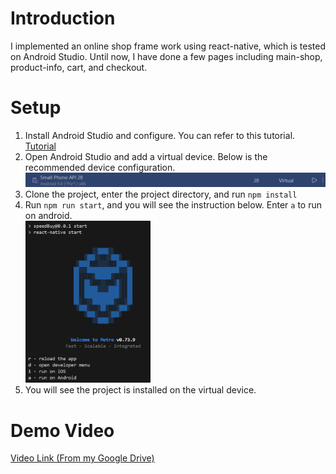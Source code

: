 # Introduction
I implemented an online shop frame work using react-native, which is tested on Android Studio. Until now, I have done a few pages including main-shop, product-info, cart, and checkout.
# Setup
1. Install Android Studio and configure. You can refer to this tutorial. [Tutorial](https://reactnative.dev/docs/set-up-your-environment)
2. Open Android Studio and add a virtual device. Below is the recommended device configuration. ![image](ReadmeImg/configure.png)
3. Clone the project, enter the project directory, and run `npm install`
4. Run `npm run start`, and you will see the instruction below. Enter `a` to run on android.<br/><img src="ReadmeImg/npm_run_start.png" alt="image" width="200"/>
5. You will see the project is installed on the virtual device.
# Demo Video
[Video Link (From my Google Drive)](https://drive.google.com/file/d/1Ky1up8S_P6_hv6_FFtZOZYtPSyIbzrjE/view?usp=drive_link)
   
